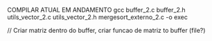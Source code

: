 COMPILAR ATUAL EM ANDAMENTO
gcc buffer_2.c buffer_2.h utils_vector_2.c utils_vector_2.h mergesort_externo_2.c -o exec

//
Criar matriz dentro do buffer,
criar funcao de matriz to buffer (file?)